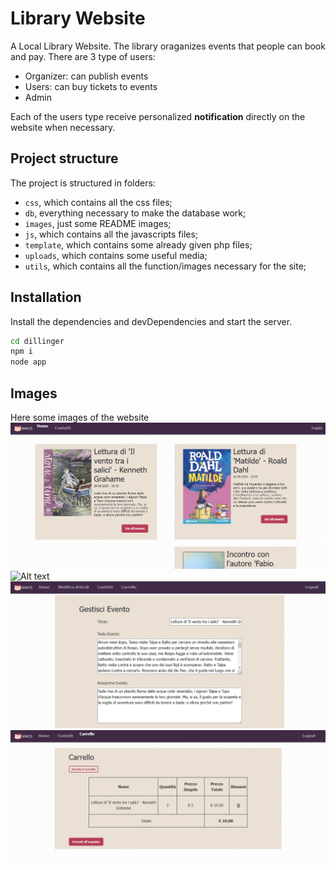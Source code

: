 # Library Website
A Local Library Website. The library oraganizes events that people can book and pay.
There are 3 type of users:
- Organizer: can publish events
- Users: can buy tickets to events
- Admin

Each of the users type receive personalized **notification** directly on the website when necessary.

## Project structure
The project is structured in folders:

- `css`, which contains all the css files;
- `db`, everything necessary to make the database work;
- `images`, just some README images;
- `js`, which contains all the javascripts files;
- `template`, which contains some already given php files;
- `uploads`, which contains some useful media;
- `utils`, which contains all the function/images necessary for the site;


## Installation
Install the dependencies and devDependencies and start the server.

```sh
cd dillinger
npm i
node app
```

## Images
Here some images of the website
![Alt text](images/home.png?raw=true)
![Alt text](images/even.png?raw=true)
![Alt text](images/modifyevent.png?raw=true)
![Alt text](images/cart.png?raw=true)

